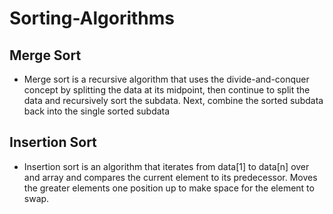 # Sorting-Algorithms

## Merge Sort
  - Merge sort is a recursive algorithm that uses the divide-and-conquer concept by splitting the data at its midpoint, then continue to split the data and recursively sort the subdata. Next, combine the sorted subdata back into the single sorted subdata
  
## Insertion Sort
  - Insertion sort is an algorithm that iterates from data[1] to data[n] over and array and compares the current element to its predecessor. Moves the greater elements one position up to make space for the element to swap.
